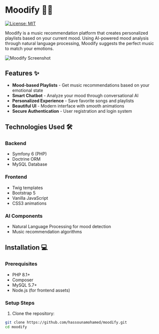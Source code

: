# Moodify 🎵😊

[![License: MIT](https://img.shields.io/badge/License-MIT-yellow.svg)](https://opensource.org/licenses/MIT)

Moodify is a music recommendation platform that creates personalized playlists based on your current mood. Using AI-powered mood analysis through natural language processing, Moodify suggests the perfect music to match your emotions.

![Moodify Screenshot](C:\Users\GIGABYTE\Pictures\Screenshots\moodify.png) <!-- Add your screenshot here -->

## Features ✨

- **Mood-based Playlists** - Get music recommendations based on your emotional state
- **Smart Chatbot** - Analyze your mood through conversational AI
- **Personalized Experience** - Save favorite songs and playlists
- **Beautiful UI** - Modern interface with smooth animations
- **Secure Authentication** - User registration and login system

## Technologies Used 🛠️

### Backend
- Symfony 6 (PHP)
- Doctrine ORM
- MySQL Database

### Frontend
- Twig templates
- Bootstrap 5
- Vanilla JavaScript
- CSS3 animations

### AI Components
- Natural Language Processing for mood detection
- Music recommendation algorithms

## Installation 💻

### Prerequisites
- PHP 8.1+
- Composer
- MySQL 5.7+
- Node.js (for frontend assets)

### Setup Steps

1. Clone the repository:
```bash
git clone https://github.com/hassounamohamed/moodify.git
cd moodify
